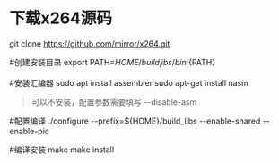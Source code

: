 # 下载x264源码
git clone https://github.com/mirror/x264.git

#创建安装目录
export PATH=${HOME}/build_libs/bin:${PATH}

#安装汇编器
sudo apt install assembler
sudo apt-get install nasm
> 可以不安装，配置参数需要填写 --disable-asm

#配置编译
./configure --prefix=${HOME}/build_libs --enable-shared --enable-pic

#编译安装
make
make install
